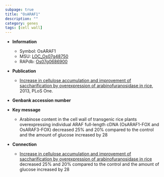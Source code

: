 ```yaml
---
subpage: true
title: "OsARAF1"
description: ""
category: genes
tags: [cell wall]
---
```


* **Information**  
    + Symbol: OsARAF1  
    + MSU: [LOC_Os07g48750](http://rice.plantbiology.msu.edu/cgi-bin/ORF_infopage.cgi?orf=LOC_Os07g48750)  
    + RAPdb: [Os07g0686900](http://rapdb.dna.affrc.go.jp/viewer/gbrowse_details/irgsp1?name=Os07g0686900)  

* **Publication**  
    + [Increase in cellulose accumulation and improvement of saccharification by overexpression of arabinofuranosidase in rice](http://www.ncbi.nlm.nih.gov/pubmed?term=Increase+in+cellulose+accumulation+and+improvement+of+saccharification+by+overexpression+of+arabinofuranosidase+in+rice%5BTitle%5D), 2013, PLoS One.

* **Genbank accession number**  

* **Key message**  
    + Arabinose content in the cell wall of transgenic rice plants overexpressing individual ARAF full-length cDNA (OsARAF1-FOX and OsARAF3-FOX) decreased 25% and 20% compared to the control and the amount of glucose increased by 28

* **Connection**  
    + [Increase in cellulose accumulation and improvement of saccharification by overexpression of arabinofuranosidase in rice](OsARAF1-FOX+and+OsARAF3-FOX) decreased 25% and 20% compared to the control and the amount of glucose increased by 28




